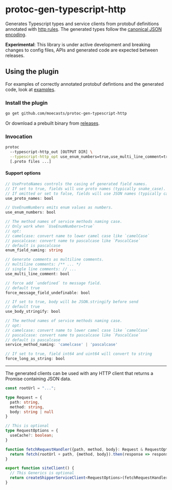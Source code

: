 protoc-gen-typescript-http
==========================

Generates Typescript types and service clients from protobuf definitions annotated with [http rules](https://github.com/googleapis/googleapis/blob/master/google/api/http.proto). The generated types follow the [canonical JSON encoding](https://developers.google.com/protocol-buffers/docs/proto3#json).

**Experimental**: This library is under active development and breaking changes to config files, APIs and generated code are expected between releases.

Using the plugin
----------------

For examples of correctly annotated protobuf defintions and the generated code, look at [examples](./examples).

### Install the plugin

```bash
go get github.com/moecasts/protoc-gen-typescript-http
```

Or download a prebuilt binary from [releases](./releases).

### Invocation

```bash
protoc 
  --typescript-http_out [OUTPUT DIR] \
  --typescript-http_opt use_enum_numbers=true,use_multi_line_comment=true
  [.proto files ...]
```

#### Support options

```ts
// UseProtoNames controls the casing of generated field names.
// If set to true, fields will use proto names (typically snake_case).
// If omitted or set to false, fields will use JSON names (typically camelCase).
use_proto_names: bool

// UseEnumNumbers emits enum values as numbers.
use_enum_numbers: bool

// The method names of service methods naming case.
// Only work when `UseEnumNumbers=true`
// opt:
// camelcase: convert name to lower camel case like `camelCase`
// pascalcase: convert name to pascalcase like `PascalCase`
// default is pascalcase
enum_field_naming: string

// Generate comments as multiline comments.
// multiline comments: /** ... */
// single line comments: // ...
use_multi_line_comment: bool

// force add `undefined` to message field.
// default true
force_message_field_undefinable: bool

// If set to true, body will be JSON.stringify before send
// default true
use_body_stringify: bool

// The method names of service methods naming case.
// opt:
// camelcase: convert name to lower camel case like `camelCase`
// pascalcase: convert name to pascalcase like `PascalCase`
// default is pascalcase
service_method_naming: 'camelcase' | 'pascalcase'

// If set to true, field int64 and uint64 will convert to string
force_long_as_string: bool
```

---

The generated clients can be used with any HTTP client that returns a Promise containing JSON data.

```typescript
const rootUrl = "...";

type Request = {
  path: string,
  method: string,
  body: string | null
}

// This is optional
type RequestOptions = {
  useCache?: boolean;
}

function fetchRequestHandler({path, method, body}: Request & RequestOptions) {
  return fetch(rootUrl + path, {method, body}).then(response => response.json())
}

export function siteClient() {
  // This Generics is optional
  return createShipperServiceClient<RequestOptions>(fetchRequestHandler);
}
```
